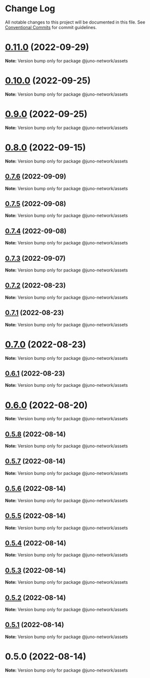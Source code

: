 # Change Log

All notable changes to this project will be documented in this file.
See [Conventional Commits](https://conventionalcommits.org) for commit guidelines.

# [0.11.0](https://github.com/CosmosContracts/typescript/compare/@juno-network/assets@0.10.0...@juno-network/assets@0.11.0) (2022-09-29)

**Note:** Version bump only for package @juno-network/assets





# [0.10.0](https://github.com/CosmosContracts/typescript/compare/@juno-network/assets@0.9.0...@juno-network/assets@0.10.0) (2022-09-25)

**Note:** Version bump only for package @juno-network/assets





# [0.9.0](https://github.com/CosmosContracts/typescript/compare/@juno-network/assets@0.8.0...@juno-network/assets@0.9.0) (2022-09-25)

**Note:** Version bump only for package @juno-network/assets





# [0.8.0](https://github.com/CosmosContracts/typescript/compare/@juno-network/assets@0.7.6...@juno-network/assets@0.8.0) (2022-09-15)

**Note:** Version bump only for package @juno-network/assets





## [0.7.6](https://github.com/CosmosContracts/typescript/compare/@juno-network/assets@0.7.5...@juno-network/assets@0.7.6) (2022-09-09)

**Note:** Version bump only for package @juno-network/assets





## [0.7.5](https://github.com/CosmosContracts/typescript/compare/@juno-network/assets@0.7.4...@juno-network/assets@0.7.5) (2022-09-08)

**Note:** Version bump only for package @juno-network/assets





## [0.7.4](https://github.com/CosmosContracts/typescript/compare/@juno-network/assets@0.7.3...@juno-network/assets@0.7.4) (2022-09-08)

**Note:** Version bump only for package @juno-network/assets





## [0.7.3](https://github.com/CosmosContracts/typescript/compare/@juno-network/assets@0.7.2...@juno-network/assets@0.7.3) (2022-09-07)

**Note:** Version bump only for package @juno-network/assets





## [0.7.2](https://github.com/CosmosContracts/typescript/compare/@juno-network/assets@0.7.1...@juno-network/assets@0.7.2) (2022-08-23)

**Note:** Version bump only for package @juno-network/assets





## [0.7.1](https://github.com/CosmosContracts/typescript/compare/@juno-network/assets@0.7.0...@juno-network/assets@0.7.1) (2022-08-23)

**Note:** Version bump only for package @juno-network/assets





# [0.7.0](https://github.com/CosmosContracts/typescript/compare/@juno-network/assets@0.6.1...@juno-network/assets@0.7.0) (2022-08-23)

**Note:** Version bump only for package @juno-network/assets





## [0.6.1](https://github.com/CosmosContracts/typescript/compare/@juno-network/assets@0.6.0...@juno-network/assets@0.6.1) (2022-08-23)

**Note:** Version bump only for package @juno-network/assets





# [0.6.0](https://github.com/CosmosContracts/typescript/compare/@juno-network/assets@0.5.8...@juno-network/assets@0.6.0) (2022-08-20)

**Note:** Version bump only for package @juno-network/assets





## [0.5.8](https://github.com/CosmosContracts/typescript/compare/@juno-network/assets@0.5.7...@juno-network/assets@0.5.8) (2022-08-14)

**Note:** Version bump only for package @juno-network/assets





## [0.5.7](https://github.com/CosmosContracts/typescript/compare/@juno-network/assets@0.5.6...@juno-network/assets@0.5.7) (2022-08-14)

**Note:** Version bump only for package @juno-network/assets





## [0.5.6](https://github.com/CosmosContracts/typescript/compare/@juno-network/assets@0.5.5...@juno-network/assets@0.5.6) (2022-08-14)

**Note:** Version bump only for package @juno-network/assets





## [0.5.5](https://github.com/CosmosContracts/typescript/compare/@juno-network/assets@0.5.4...@juno-network/assets@0.5.5) (2022-08-14)

**Note:** Version bump only for package @juno-network/assets





## [0.5.4](https://github.com/CosmosContracts/typescript/compare/@juno-network/assets@0.5.3...@juno-network/assets@0.5.4) (2022-08-14)

**Note:** Version bump only for package @juno-network/assets





## [0.5.3](https://github.com/CosmosContracts/typescript/compare/@juno-network/assets@0.5.2...@juno-network/assets@0.5.3) (2022-08-14)

**Note:** Version bump only for package @juno-network/assets





## [0.5.2](https://github.com/CosmosContracts/typescript/compare/@juno-network/assets@0.5.1...@juno-network/assets@0.5.2) (2022-08-14)

**Note:** Version bump only for package @juno-network/assets





## [0.5.1](https://github.com/CosmosContracts/typescript/compare/@juno-network/assets@0.5.0...@juno-network/assets@0.5.1) (2022-08-14)

**Note:** Version bump only for package @juno-network/assets





# 0.5.0 (2022-08-14)

**Note:** Version bump only for package @juno-network/assets
